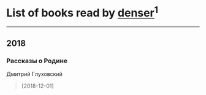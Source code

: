 # List of books read by [denser](https://plus.google.com/100392194383735458813)<sup>1</sup>
---

## 2018

### Рассказы о Родине
Дмитрий Глуховский
> [2018-12-01] 



